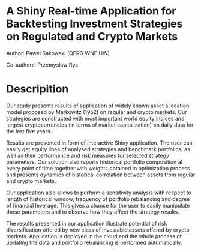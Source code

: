 # A Shiny Real-time Application for Backtesting Investment Strategies on Regulated and Crypto Markets

Author: Pawel Sakowski (QFRG WNE UW)

Co-authors: Przemyslaw Rys

# Descripition

Our study presents results of application of widely known asset allocation model proposed by Markowitz (1952) on regular and crypto markets. Our strategies are constructed with most important world equity indices and largest cryptocurrencies (in terms of market capitalization) on daily data for the last five years.  

Results are presented in form of interactive Shiny application. The user can easily get equity lines of analysed strategies and benchmark portfolios, as well as their performance and risk measures for selected strategy parameters. Our solution also reports historical portfolio composition at every point of time together with weights obtained in optimization process and presents dynamics of historical correlation between assets from regular and crypto markets. 

Our application also allows to perform a sensitivity analysis with respect to length of historical window, frequency of portfolio rebalancing and degree of financial leverage. This gives a chance for the user to easily manipulate those parameters and to observe how they affect the strategy results. 

The results presented in our application illustrate potential of risk diversification offered by new class of investable assets offered by crypto markets. Application is deployed in the cloud and the whole process of updating the data and portfolio rebalancing is performed automatically. 

